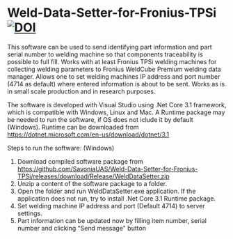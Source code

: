# Weld-Data-Setter-for-Fronius-TPSi  [![DOI](https://zenodo.org/badge/701179267.svg)](https://zenodo.org/doi/10.5281/zenodo.10039267)

This software can be used to send identifying part information and part serial number to welding machine so that components traceability is possible to full fill. Works with at least Fronius TPSi welding machines for collecting welding parameters to Fronius WeldCube Premium welding data manager. Allows one to set welding machines IP address and port number (4714 as default) where entered information is about to be sent. Works as is in small scale production and in research purposes.

The software is developed with Visual Studio using .Net Core 3.1 framework, which is compatible with Windows, Linux and Mac. A Runtime package may be needed to run the software, if OS does not iclude it by default (Windows). Runtime can be downloaded from https://dotnet.microsoft.com/en-us/download/dotnet/3.1 

Steps to run the software: (Windows)
1. Download compiled software package from https://github.com/SavoniaUAS/Weld-Data-Setter-for-Fronius-TPSi/releases/download/Release/WeldDataSetter.zip
2. Unzip a content of the software package to a folder.
3. Open the folder and run WeldDataSetter.exe application. If the application does not run, try to install .Net Core 3.1 Runtime package.
4. Set welding machine IP address and port (Default 4714) to server settings.
5. Part information can be updated now by filling item number, serial number and clicking "Send message" button

   
